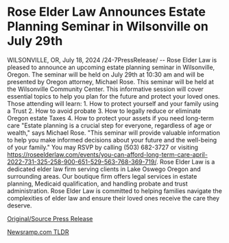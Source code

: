 # Rose Elder Law Announces Estate Planning Seminar in Wilsonville on July 29th

WILSONVILLE, OR, July 18, 2024 /24-7PressRelease/ -- Rose Elder Law is pleased to announce an upcoming estate planning seminar in Wilsonville, Oregon. The seminar will be held on July 29th at 10:30 am and will be presented by Oregon attorney, Michael Rose. This seminar will be held at the Wilsonville Community Center.  This informative session will cover essential topics to help you plan for the future and protect your loved ones. Those attending will learn:  1. How to protect yourself and your family using a Trust 2. How to avoid probate 3. How to legally reduce or eliminate Oregon estate Taxes 4. How to protect your assets if you need long-term care  "Estate planning is a crucial step for everyone, regardless of age or wealth," says Michael Rose. "This seminar will provide valuable information to help you make informed decisions about your future and the well-being of your family."  You may RSVP by calling (503) 682-3727 or visiting https://roseelderlaw.com/events/you-can-afford-long-term-care-april-2022-731-325-258-900-651-529-563-768-369-719/.  Rose Elder Law is a dedicated elder law firm serving clients in Lake Oswego Oregon and surrounding areas. Our boutique firm offers legal services in estate planning, Medicaid qualification, and handling probate and trust administration. Rose Elder Law is committed to helping families navigate the complexities of elder law and ensure their loved ones receive the care they deserve. 

[Original/Source Press Release](https://www.24-7pressrelease.com/press-release/512640/rose-elder-law-announces-estate-planning-seminar-in-wilsonville-on-july-29th) 

[Newsramp.com TLDR](https://newsramp.com/None) 